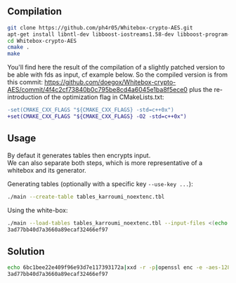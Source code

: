 Compilation
-----------

```bash
git clone https://github.com/ph4r05/Whitebox-crypto-AES.git
apt-get install libntl-dev libboost-iostreams1.58-dev libboost-program-options1.58-dev libboost-random1.58-dev libboost-serialization1.58-dev
cd Whitebox-crypto-AES
cmake .
make
```

You'll find here the result of the compilation of a slightly patched version to be able with fds as input, cf example below.
So the compiled version is from this commit: https://github.com/doegox/Whitebox-crypto-AES/commit/4f4c2cf73840b0c795be8cd4a6045e1ba8f5ece0
plus the re-introduction of the optimization flag in CMakeLists.txt:

```diff
-set(CMAKE_CXX_FLAGS "${CMAKE_CXX_FLAGS} -std=c++0x")
+set(CMAKE_CXX_FLAGS "${CMAKE_CXX_FLAGS} -O2 -std=c++0x")
```

Usage
-----

By defaut it generates tables then encrypts input.  
We can also separate both steps, which is more representative of a whitebox and its generator.

Generating tables (optionally with a specific key ```--use-key ...```):

```bash
./main --create-table tables_karroumi_noextenc.tbl
```

Using the white-box:

```bash
./main --load-tables tables_karroumi_noextenc.tbl --input-files <(echo 6bc1bee22e409f96e93d7e117393172a|xxd -r -p) --out-file >(xxd -p)
3ad77bb40d7a3660a89ecaf32466ef97
```

Solution
--------

```bash
echo 6bc1bee22e409f96e93d7e117393172a|xxd -r -p|openssl enc -e -aes-128-ecb -nopad -K 2b7e151628aed2a6abf7158809cf4f3c |xxd -p
3ad77bb40d7a3660a89ecaf32466ef97
```

